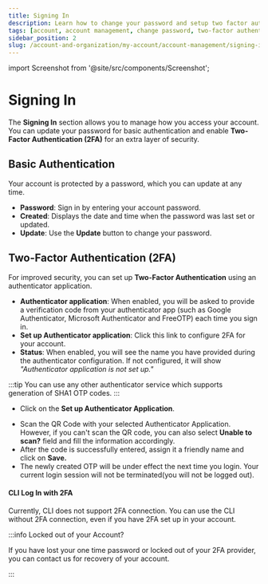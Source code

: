 ```yaml
---
title: Signing In
description: Learn how to change your password and setup two factor authenticator in Appcircle
tags: [account, account management, change password, two-factor authentication, 2FA, authenticator]
sidebar_position: 2
slug: /account-and-organization/my-account/account-management/signing-in
---
```


import Screenshot from '@site/src/components/Screenshot';

# Signing In

The **Signing In** section allows you to manage how you access your account. You can update your password for basic authentication and enable **Two-Factor Authentication (2FA)** for an extra layer of security.

## Basic Authentication

Your account is protected by a password, which you can update at any time.

- **Password**: Sign in by entering your account password.
- **Created**: Displays the date and time when the password was last set or updated.
- **Update**: Use the **Update** button to change your password.

<Screenshot url="https://cdn.appcircle.io/docs/assets/BE6855-account3.png"/>

## Two-Factor Authentication (2FA)

For improved security, you can set up **Two-Factor Authentication** using an authenticator application.

<Screenshot url="https://cdn.appcircle.io/docs/assets/BE6855-account6.png"/>

- **Authenticator application**: When enabled, you will be asked to provide a verification code from your authenticator app (such as Google Authenticator, Microsoft Authenticator and FreeOTP) each time you sign in.
- **Set up Authenticator application**: Click this link to configure 2FA for your account.
- **Status**: When enabled, you will see the name you have provided during the authenticator configuration. If not configured, it will show *"Authenticator application is not set up."*

:::tip
You can use any other authenticator service which supports generation of SHA1 OTP codes.
:::

- Click on the **Set up Authenticator Application**.

<Screenshot url="https://cdn.appcircle.io/docs/assets/BE6855-account5.png"/>

- Scan the QR Code with your selected Authenticator Application. However, if you can't scan the QR code, you can also select **Unable to scan?** field and fill the information accordingly.
- After the code is successfully entered, assign it a friendly name and click on **Save.**
- The newly created OTP will be under effect the next time you login. Your current login session will not be terminated(you will not be logged out).

<Screenshot url="https://cdn.appcircle.io/docs/assets/BE6855-account4.png"/>

#### CLI Log In with 2FA

Currently, CLI does not support 2FA connection. You can use the CLI without 2FA connection, even if you have 2FA set up in your account.

:::info Locked out of your Account?

If you have lost your one time password or locked out of your 2FA provider, you can contact us for recovery of your account.

:::